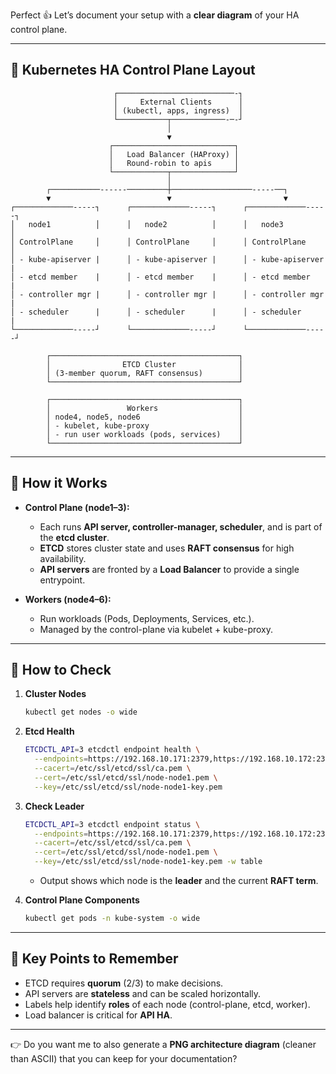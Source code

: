 Perfect 👍 Let’s document your setup with a **clear diagram** of your HA control plane.

---

## 📌 Kubernetes HA Control Plane Layout

```
                       ┌──────────────────────────-┐
                       │     External Clients      │
                       │ (kubectl, apps, ingress)  │
                       └───────────┬────────────-─-┘
                                   │
                                   ▼
                      ┌───────────────────────────┐
                      │   Load Balancer (HAProxy) │
                      │   Round-robin to apis     │
                      └────────────┬──────────────┘
                                   │
        ┌───────────------─────────┼──────────────────-----──┐
        ▼                          ▼                         ▼
┌─────────────-----┐      ┌─────────────-----┐      ┌─────────────-----┐
│   node1          │      │   node2          │      │   node3          │
│ ControlPlane     │      │ ControlPlane     │      │ ControlPlane     │
│ - kube-apiserver |      │ - kube-apiserver |      │ - kube-apiserver |
│ - etcd member    |      │ - etcd member    |      │ - etcd member    |
│ - controller mgr |      │ - controller mgr |      │ - controller mgr |
│ - scheduler      |      │ - scheduler      |      │ - scheduler      |
└─────────────-----┘      └─────────────-----┘      └─────────────-----┘

        ┌──────────────────────────────────────────┐
        │                ETCD Cluster              │
        │ (3-member quorum, RAFT consensus)        │
        └──────────────────────────────────────────┘

        ┌──────────────────────────────────────────┐
        │                 Workers                  │
        │ node4, node5, node6                      │
        │ - kubelet, kube-proxy                    │
        │ - run user workloads (pods, services)    │
        └──────────────────────────────────────────┘
```

---

## 📌 How it Works

* **Control Plane (node1–3):**

  * Each runs **API server, controller-manager, scheduler**, and is part of the **etcd cluster**.
  * **ETCD** stores cluster state and uses **RAFT consensus** for high availability.
  * **API servers** are fronted by a **Load Balancer** to provide a single entrypoint.

* **Workers (node4–6):**

  * Run workloads (Pods, Deployments, Services, etc.).
  * Managed by the control-plane via kubelet + kube-proxy.

---

## 📌 How to Check

1. **Cluster Nodes**

   ```bash
   kubectl get nodes -o wide
   ```

2. **Etcd Health**

   ```bash
   ETCDCTL_API=3 etcdctl endpoint health \
     --endpoints=https://192.168.10.171:2379,https://192.168.10.172:2379,https://192.168.10.173:2379 \
     --cacert=/etc/ssl/etcd/ssl/ca.pem \
     --cert=/etc/ssl/etcd/ssl/node-node1.pem \
     --key=/etc/ssl/etcd/ssl/node-node1-key.pem
   ```

3. **Check Leader**

   ```bash
   ETCDCTL_API=3 etcdctl endpoint status \
     --endpoints=https://192.168.10.171:2379,https://192.168.10.172:2379,https://192.168.10.173:2379 \
     --cacert=/etc/ssl/etcd/ssl/ca.pem \
     --cert=/etc/ssl/etcd/ssl/node-node1.pem \
     --key=/etc/ssl/etcd/ssl/node-node1-key.pem -w table
   ```

   * Output shows which node is the **leader** and the current **RAFT term**.

4. **Control Plane Components**

   ```bash
   kubectl get pods -n kube-system -o wide
   ```

---

## 📌 Key Points to Remember

* ETCD requires **quorum** (2/3) to make decisions.
* API servers are **stateless** and can be scaled horizontally.
* Labels help identify **roles** of each node (control-plane, etcd, worker).
* Load balancer is critical for **API HA**.

---

👉 Do you want me to also generate a **PNG architecture diagram** (cleaner than ASCII) that you can keep for your documentation?
